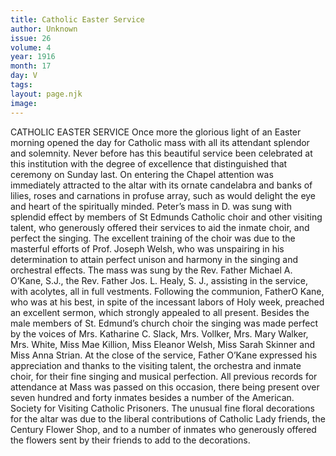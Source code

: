 ```yaml
---
title: Catholic Easter Service
author: Unknown
issue: 26
volume: 4
year: 1916
month: 17
day: V
tags:
layout: page.njk
image:
---
```

CATHOLIC EASTER SERVICE       Once more the glorious light of an Easter morning opened the day for Catholic mass with all its attendant splendor and solemnity. Never before has this beautiful service been celebrated at this institution with the degree of excellence that distinguished that ceremony on Sunday last.       On entering the Chapel attention was immediately attracted to the altar with its ornate candelabra and banks of lilies, roses and carnations in profuse array, such as would delight the eye and heart of the spiritually minded. Peter’s mass in D. was sung with splendid effect by members of St Edmunds Catholic choir and other visiting talent, who generously offered their services to aid the inmate choir, and perfect the singing. The excellent training of the choir was due to the masterful efforts of Prof. Joseph Welsh, who was unspairing in his determination to attain perfect unison and harmony in the singing and orchestral effects.       The mass was sung by the Rev. Father Michael A. O’Kane, S.J., the Rev. Father Jos. L. Healy, S. J., assisting in the service, with acolytes, all in full vestments.       Following the communion, FatherO Kane, who was at his best, in spite of the incessant labors of Holy week, preached an excellent sermon, which strongly appealed to all present.       Besides the male members of St. Edmund’s church choir the singing was made perfect by the voices of Mrs. Katharine C. Slack, Mrs. Vollker, Mrs. Mary Walker, Mrs. White, Miss Mae Killion, Miss Eleanor Welsh, Miss Sarah Skinner and Miss Anna Strian.       At the close of the service, Father O’Kane expressed his appreciation and thanks to the visiting talent, the orchestra and inmate choir, for their fine singing and musical perfection.       All previous records for attendance at Mass was passed on this occasion, there being present over seven hundred and forty inmates besides a number of the American. Society for Visiting Catholic Prisoners.       The unusual fine floral decorations for the altar was due to the liberal contributions of Catholic Lady friends, the Century Flower Shop, and to a number of inmates who generously offered the flowers sent by their friends to add to the decorations.    

